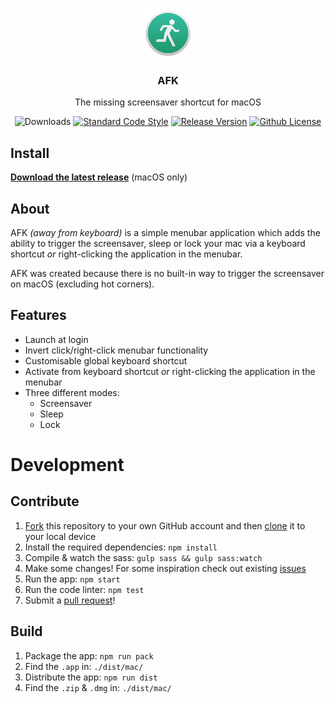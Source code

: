 <p align="center">
    <img src="app/icon@2x.png" height="80">
    <h3 align="center">AFK</h3>
    <p align="center">The missing screensaver shortcut for macOS<p>
    <p align="center"><img src="https://img.shields.io/github/downloads/jamiestraw/afk/total.svg" alt="Downloads"> <a href="https://github.com/feross/standard"><img src="https://img.shields.io/badge/code%20style-standard-brightgreen.svg" alt="Standard Code Style"></a> <a href="https://github.com/jamiestraw/afk/releases"><img src="https://img.shields.io/github/release/jamiestraw/afk.svg" alt="Release Version"></a> <a href="https://raw.githubusercontent.com/jamiestraw/afk/master/LICENSE.md"><img src="https://img.shields.io/badge/license-MIT-blue.svg" alt="Github License"></a></p>
</p>

## Install

**[Download the latest release](https://github.com/jamiestraw/afk/releases)** (macOS only)

## About

AFK *(away from keyboard)* is a simple menubar application which adds the ability to trigger the screensaver, sleep or lock your mac via a keyboard shortcut *or* right-clicking the application in the menubar.

AFK was created because there is no built-in way to trigger the screensaver on macOS (excluding hot corners).

## Features

* Launch at login
* Invert click/right-click menubar functionality
* Customisable global keyboard shortcut
* Activate from keyboard shortcut *or* right-clicking the application in the menubar
* Three different modes:
	* Screensaver
	* Sleep
	* Lock

# Development

## Contribute

1. [Fork](https://help.github.com/articles/fork-a-repo/) this repository to your own GitHub account and then [clone](https://help.github.com/articles/cloning-a-repository/) it to your local device
2. Install the required dependencies: `npm install`
3. Compile & watch the sass: `gulp sass && gulp sass:watch`
4. Make some changes! For some inspiration check out existing [issues](https://github.com/jamiestraw/afk/issues)
5. Run the app: `npm start`
6. Run the code linter: `npm test`
7. Submit a [pull request](https://help.github.com/articles/about-pull-requests/)!

## Build

1. Package the app: `npm run pack`
2. Find the `.app` in: `./dist/mac/`
3. Distribute the app: `npm run dist`
4. Find the `.zip` & `.dmg` in: `./dist/mac/`
